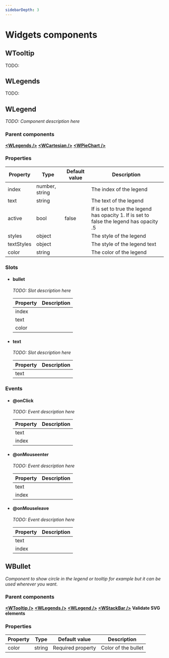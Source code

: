 ```yaml
---
sidebarDepth: 3
---
```

# Widgets components

## WTooltip

TODO:

## WLegends

TODO:

## WLegend

*TODO: Component description here*

### Parent components
<ListParents :parents="['wlegends', 'wcartesian', 'wpiechart']" />

**[\<WLegends />](#wlegends)**
**[\<WCartesian />](/docs/api/charts.html#wcartesian)**
**[\<WPieChart />](/docs/api/charts.html#wcartesian)**

### Properties
| Property | Type | Default value | Description |
|----------|------|---------------|-------------|
| index |  number, string | | The index of the legend |
| text |  string | | The text of the legend |
| active |  bool | false | If is set to true the legend has opacity 1. If is set to false the legend has opacity .5 |
| styles |  object | | The style of the legend |
| textStyles |  object | | The style of the legend text |
| color |  string | | The color of the legend |

### Slots

-   #### bullet

    *TODO: Slot description here*

    | Property | Description |
    |----------|-------------|
    | index | |
    | text | |
    | color | |

-   #### text

    *TODO: Slot description here*

    | Property | Description |
    |----------|-------------|
    | text | |

### Events

-   #### @onClick

    *TODO: Event description here*

    | Property | Description |
    |----------|-------------|
    | text | |
    | index | |

-   #### @onMouseenter

    *TODO: Event description here*

    | Property | Description |
    |----------|-------------|
    | text | |
    | index | |

-   #### @onMouseleave

    *TODO: Event description here*

    | Property | Description |
    |----------|-------------|
    | text | |
    | index | |

## WBullet

*Component to show circle in the legend or tooltip for example but it can be used wherever you want.*

### Parent components
**[\<WTooltip />](#wtooltip)**
**[\<WLegends />](#wlegends)**
**[\<WLegend />](#wlegend)**
**[\<WStackBar />](/docs/api/charts.html/#wstackbar)**
**Validate SVG elements**

### Properties
| Property | Type | Default value | Description |
|----------|------|---------------|-------------|
| color |  string | Required property | Color of the bullet |

